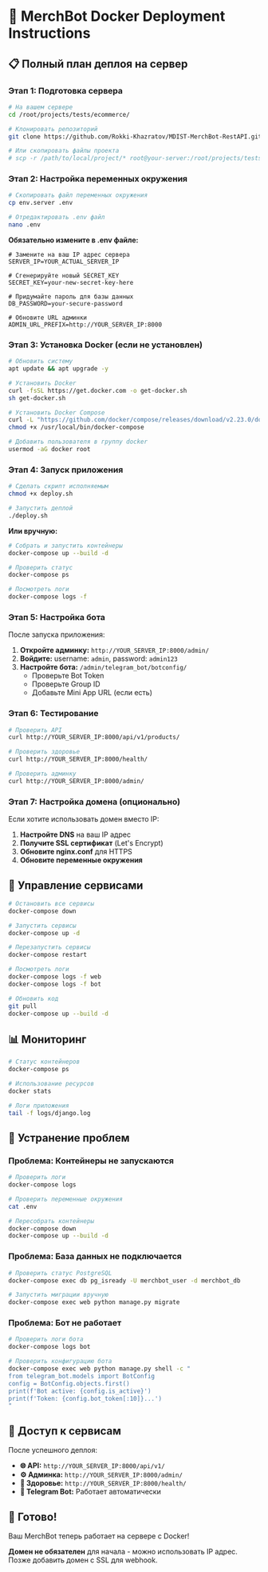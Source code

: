 # 🚀 MerchBot Docker Deployment Instructions

## 📋 **Полный план деплоя на сервер**

### **Этап 1: Подготовка сервера**

```bash
# На вашем сервере
cd /root/projects/tests/ecommerce/

# Клонировать репозиторий
git clone https://github.com/Rokki-Khazratov/MDIST-MerchBot-RestAPI.git .

# Или скопировать файлы проекта
# scp -r /path/to/local/project/* root@your-server:/root/projects/tests/ecommerce/
```

### **Этап 2: Настройка переменных окружения**

```bash
# Скопировать файл переменных окружения
cp env.server .env

# Отредактировать .env файл
nano .env
```

**Обязательно измените в .env файле:**

```env
# Замените на ваш IP адрес сервера
SERVER_IP=YOUR_ACTUAL_SERVER_IP

# Сгенерируйте новый SECRET_KEY
SECRET_KEY=your-new-secret-key-here

# Придумайте пароль для базы данных
DB_PASSWORD=your-secure-password

# Обновите URL админки
ADMIN_URL_PREFIX=http://YOUR_SERVER_IP:8000
```

### **Этап 3: Установка Docker (если не установлен)**

```bash
# Обновить систему
apt update && apt upgrade -y

# Установить Docker
curl -fsSL https://get.docker.com -o get-docker.sh
sh get-docker.sh

# Установить Docker Compose
curl -L "https://github.com/docker/compose/releases/download/v2.23.0/docker-compose-$(uname -s)-$(uname -m)" -o /usr/local/bin/docker-compose
chmod +x /usr/local/bin/docker-compose

# Добавить пользователя в группу docker
usermod -aG docker root
```

### **Этап 4: Запуск приложения**

```bash
# Сделать скрипт исполняемым
chmod +x deploy.sh

# Запустить деплой
./deploy.sh
```

**Или вручную:**

```bash
# Собрать и запустить контейнеры
docker-compose up --build -d

# Проверить статус
docker-compose ps

# Посмотреть логи
docker-compose logs -f
```

### **Этап 5: Настройка бота**

После запуска приложения:

1. **Откройте админку:** `http://YOUR_SERVER_IP:8000/admin/`
2. **Войдите:** username: `admin`, password: `admin123`
3. **Настройте бота:** `/admin/telegram_bot/botconfig/`
   - Проверьте Bot Token
   - Проверьте Group ID
   - Добавьте Mini App URL (если есть)

### **Этап 6: Тестирование**

```bash
# Проверить API
curl http://YOUR_SERVER_IP:8000/api/v1/products/

# Проверить здоровье
curl http://YOUR_SERVER_IP:8000/health/

# Проверить админку
curl http://YOUR_SERVER_IP:8000/admin/
```

### **Этап 7: Настройка домена (опционально)**

Если хотите использовать домен вместо IP:

1. **Настройте DNS** на ваш IP адрес
2. **Получите SSL сертификат** (Let's Encrypt)
3. **Обновите nginx.conf** для HTTPS
4. **Обновите переменные окружения**

## 🔧 **Управление сервисами**

```bash
# Остановить все сервисы
docker-compose down

# Запустить сервисы
docker-compose up -d

# Перезапустить сервисы
docker-compose restart

# Посмотреть логи
docker-compose logs -f web
docker-compose logs -f bot

# Обновить код
git pull
docker-compose up --build -d
```

## 📊 **Мониторинг**

```bash
# Статус контейнеров
docker-compose ps

# Использование ресурсов
docker stats

# Логи приложения
tail -f logs/django.log
```

## 🚨 **Устранение проблем**

### **Проблема: Контейнеры не запускаются**
```bash
# Проверить логи
docker-compose logs

# Проверить переменные окружения
cat .env

# Пересобрать контейнеры
docker-compose down
docker-compose up --build -d
```

### **Проблема: База данных не подключается**
```bash
# Проверить статус PostgreSQL
docker-compose exec db pg_isready -U merchbot_user -d merchbot_db

# Запустить миграции вручную
docker-compose exec web python manage.py migrate
```

### **Проблема: Бот не работает**
```bash
# Проверить логи бота
docker-compose logs bot

# Проверить конфигурацию бота
docker-compose exec web python manage.py shell -c "
from telegram_bot.models import BotConfig
config = BotConfig.objects.first()
print(f'Bot active: {config.is_active}')
print(f'Token: {config.bot_token[:10]}...')
"
```

## 📱 **Доступ к сервисам**

После успешного деплоя:

- **🌐 API:** `http://YOUR_SERVER_IP:8000/api/v1/`
- **⚙️ Админка:** `http://YOUR_SERVER_IP:8000/admin/`
- **💚 Здоровье:** `http://YOUR_SERVER_IP:8000/health/`
- **📱 Telegram Bot:** Работает автоматически

## 🎉 **Готово!**

Ваш MerchBot теперь работает на сервере с Docker! 

**Домен не обязателен** для начала - можно использовать IP адрес. Позже добавить домен с SSL для webhook.
